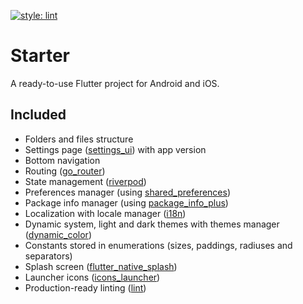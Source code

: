 [![style: lint](https://img.shields.io/badge/style-lint-4BC0F5.svg)](https://pub.dev/packages/lint)

# Starter

A ready-to-use Flutter project for Android and iOS.

## Included

- Folders and files structure
- Settings page ([settings_ui](https://pub.dev/packages/settings_ui)) with app version
- Bottom navigation
- Routing ([go_router](https://pub.dev/packages/go_router))
- State management ([riverpod](https://pub.dev/packages/flutter_riverpod))
- Preferences manager (using [shared_preferences](https://pub.dev/packages/shared_preferences))
- Package info manager (using [package_info_plus](https://pub.dev/packages/package_info_plus))
- Localization with locale manager ([i18n](https://docs.flutter.dev/ui/accessibility-and-localization/internationalization))
- Dynamic system, light and dark themes with themes manager ([dynamic_color](https://pub.dev/packages/dynamic_color))
- Constants stored in enumerations (sizes, paddings, radiuses and separators)
- Splash screen ([flutter_native_splash](https://pub.dev/packages/flutter_native_splash))
- Launcher icons ([icons_launcher](https://pub.dev/packages/icons_launcher))
- Production-ready linting ([lint](https://pub.dev/packages/lint))
